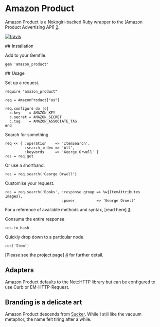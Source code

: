 # Amazon Product

Amazon Product is a [Nokogiri][1]-backed Ruby wrapper to the [Amazon
Product Advertising API] [2].

[![travis](https://secure.travis-ci.org/hakanensari/amazon_product.png)](http://travis-ci.org/hakanensari/amazon_product)

## Installation

Add to your Gemfile.

    gem 'amazon_product'

## Usage

Set up a request.

    require "amazon_product"

    req = AmazonProduct["us"]

    req.configure do |c|
      c.key    = AMAZON_KEY
      c.secret = AMAZON_SECRET
      c.tag    = AMAZON_ASSOCIATE_TAG
    end

Search for something.

    req << { :operation    => 'ItemSearch',
             :search_index => 'All',
             :keywords     => 'George Orwell' }
    res = req.get

Or use a shorthand.

    res = req.search('George Orwell')

Customise your request.

    res = req.search('Books', :response_group => %w{ItemAttributes Images},
                              :power          => 'George Orwell'

For a reference of available methods and syntax, [read here] [3].

Consume the entire response.

    res.to_hash

Quickly drop down to a particular node.

    res['Item']

[Please see the project page] [4] for further detail.

## Adapters

Amazon Product defaults to the Net::HTTP library but can be configured
to use Curb or EM-HTTP-Request.

## Branding is a delicate art

Amazon Product descends from [Sucker][5]. While I still like the vacuum
metaphor, the name felt tiring after a while.

[1]: http://nokogiri.org/
[2]: https://affiliate-program.amazon.co.uk/gp/advertising/api/detail/main.html
[3]: https://github.com/hakanensari/amazon_product/blob/master/lib/amazon_product/operations.rb
[4]: http://code.papercavalier.com/amazon_product/
[5]: http://github.com/papercavalier/sucker/
